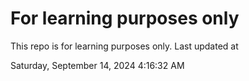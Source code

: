 # For learning purposes only
This repo is for learning purposes only.
Last updated at

Saturday, September 14, 2024 4:16:32 AM

